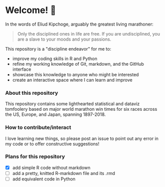 # Welcome! :runner:  

In the words of Eliud Kipchoge, arguably the greatest living marathoner:  
> Only the disciplined ones in life are free. If you are undisciplined, you are a slave to your moods and your passions.  

This repository is a "discipline endeavor" for me to:
* improve my coding skills in R and Python
* refine my working knowledge of Git, markdown, and the GitHub interface
* showcase this knowledge to anyone who might be interested
* create an interactive space where I can learn and improve  

### About this repository  
This repository contains some lighthearted statistical and dataviz tomfoolery based on major world marathon win times for six races across the US, Europe, and Japan, spanning 1897-2018.  

### How to contribute/interact  
I love learning new things, so please post an issue to point out any error in my code or to offer constructive suggestions!  

### Plans for this repository  
- [x] add simple R code without markdown
- [ ] add a pretty, knitted R-markdown file and its .rmd
- [ ] add equivalent code in Python